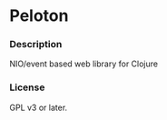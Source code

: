 Peloton
=======

### Description

NIO/event based web library for Clojure

### License

GPL v3 or later.
